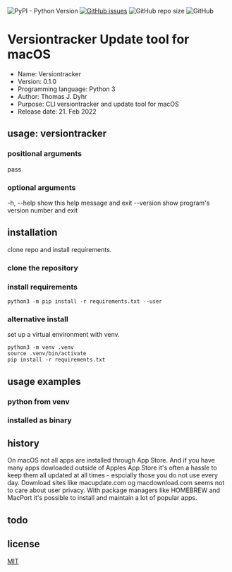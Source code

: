![PyPI - Python Version](https://img.shields.io/pypi/pyversions/requests) [![GitHub issues](https://img.shields.io/github/issues/docdyhr/httpcheck)](https://github.com/docdyhr/httpcheck/issues)  ![GitHub repo size](https://img.shields.io/github/repo-size/docdyhr/httpcheck) ![GitHub](https://img.shields.io/github/license/docdyhr/httpcheck)

# Versiontracker Update tool for macOS

* Name: Versiontracker
* Version: 0.1.0
* Programming language: Python 3
* Author: Thomas J. Dyhr
* Purpose: CLI versiontracker and update tool for macOS
* Release date: 21. Feb 2022

## usage: versiontracker

### positional arguments

  pass

### optional arguments

  -h, --help     show this help message and exit
  --version      show program's version number and exit

## installation

clone repo and install requirements.

### clone the repository

### install requirements

```shell
python3 -m pip install -r requirements.txt --user
```

### alternative install

set up a virtual environment with venv.

```shell
python3 -m venv .venv
source .venv/bin/activate
pip install -r requirements.txt
```

## usage examples

### python from venv

### installed as binary

## history

On macOS not all apps are installed through App Store. And if you have many apps dowloaded outside of Apples App Store it's often a hassle to keep them all updated at all times - espcially those you do not use every day.  Download sites like macupdate.com og macdownload.com seems not to care about user privacy. With package managers like HOMEBREW and MacPort it's possible to install and maintain a lot of popular apps.

## todo

## license

[MIT](https://github.com/docdyhr/httpcheck/blob/master/LICENSE)

